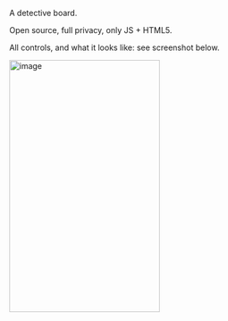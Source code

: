A detective board.

Open source, full privacy, only JS + HTML5.

All controls, and what it looks like: see screenshot below.

<img width="269" height="451" alt="image" src="https://github.com/user-attachments/assets/02210e00-794c-4191-9d79-867db8f464e5" />

